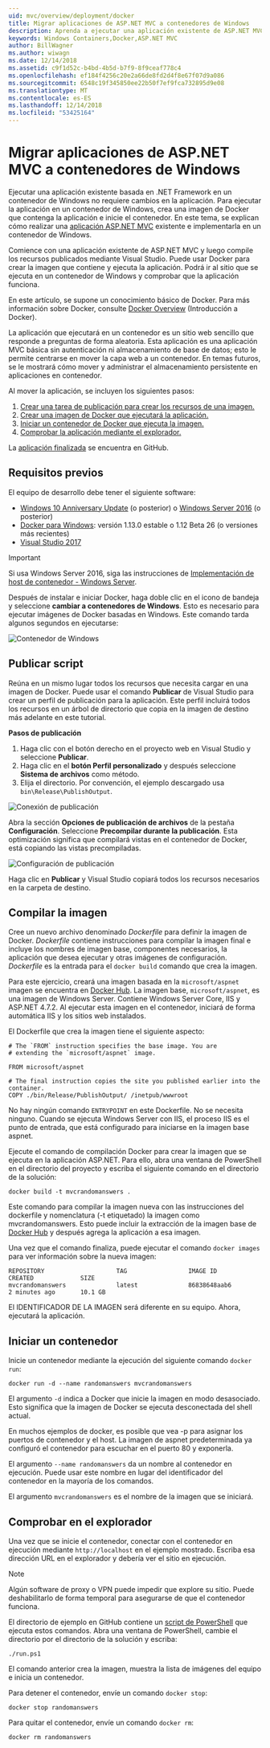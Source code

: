 ```yaml
---
uid: mvc/overview/deployment/docker
title: Migrar aplicaciones de ASP.NET MVC a contenedores de Windows
description: Aprenda a ejecutar una aplicación existente de ASP.NET MVC en un contenedor de Docker de Windows
keywords: Windows Containers,Docker,ASP.NET MVC
author: BillWagner
ms.author: wiwagn
ms.date: 12/14/2018
ms.assetid: c9f1d52c-b4bd-4b5d-b7f9-8f9ceaf778c4
ms.openlocfilehash: ef184f4256c20e2a66de8fd2d4f8e67f07d9a086
ms.sourcegitcommit: 6548c19f345850ee22b50f7ef9fca732895d9e08
ms.translationtype: MT
ms.contentlocale: es-ES
ms.lasthandoff: 12/14/2018
ms.locfileid: "53425164"
---
```

# <a name="migrating-aspnet-mvc-applications-to-windows-containers"></a>Migrar aplicaciones de ASP.NET MVC a contenedores de Windows

Ejecutar una aplicación existente basada en .NET Framework en un contenedor de Windows no requiere cambios en la aplicación. Para ejecutar la aplicación en un contenedor de Windows, crea una imagen de Docker que contenga la aplicación e inicie el contenedor. En este tema, se explican cómo realizar una [aplicación ASP.NET MVC](http://www.asp.net/mvc) existente e implementarla en un contenedor de Windows.

Comience con una aplicación existente de ASP.NET MVC y luego compile los recursos publicados mediante Visual Studio. Puede usar Docker para crear la imagen que contiene y ejecuta la aplicación. Podrá ir al sitio que se ejecuta en un contenedor de Windows y comprobar que la aplicación funciona.

En este artículo, se supone un conocimiento básico de Docker. Para más información sobre Docker, consulte [Docker Overview](https://docs.docker.com/engine/understanding-docker/) (Introducción a Docker).

La aplicación que ejecutará en un contenedor es un sitio web sencillo que responde a preguntas de forma aleatoria. Esta aplicación es una aplicación MVC básica sin autenticación ni almacenamiento de base de datos; esto le permite centrarse en mover la capa web a un contenedor. En temas futuros, se le mostrará cómo mover y administrar el almacenamiento persistente en aplicaciones en contenedor.

Al mover la aplicación, se incluyen los siguientes pasos:

1. [Crear una tarea de publicación para crear los recursos de una imagen.](#publish-script)
1. [Crear una imagen de Docker que ejecutará la aplicación.](#build-the-image)
1. [Iniciar un contenedor de Docker que ejecuta la imagen.](#start-a-container)
1. [Comprobar la aplicación mediante el explorador.](#verify-in-the-browser)

La [aplicación finalizada](https://github.com/dotnet/samples/tree/master/framework/docker/MVCRandomAnswerGenerator) se encuentra en GitHub.

## <a name="prerequisites"></a>Requisitos previos

El equipo de desarrollo debe tener el siguiente software:

- [Windows 10 Anniversary Update](https://www.microsoft.com/software-download/windows10/) (o posterior) o [Windows Server 2016](https://www.microsoft.com/cloud-platform/windows-server) (o posterior)
- [Docker para Windows](https://docs.docker.com/docker-for-windows/): versión 1.13.0 estable o 1.12 Beta 26 (o versiones más recientes)
- [Visual Studio 2017](https://visualstudio.microsoft.com/downloads/?utm_medium=microsoft&utm_source=docs.microsoft.com&utm_campaign=button+cta&utm_content=download+vs2017)

> [!IMPORTANT]
> Si usa Windows Server 2016, siga las instrucciones de [Implementación de host de contenedor - Windows Server](https://msdn.microsoft.com/virtualization/windowscontainers/deployment/deployment).

Después de instalar e iniciar Docker, haga doble clic en el icono de bandeja y seleccione **cambiar a contenedores de Windows**. Esto es necesario para ejecutar imágenes de Docker basadas en Windows. Este comando tarda algunos segundos en ejecutarse:

![Contenedor de Windows][windows-container]

## <a name="publish-script"></a>Publicar script

Reúna en un mismo lugar todos los recursos que necesita cargar en una imagen de Docker. Puede usar el comando **Publicar** de Visual Studio para crear un perfil de publicación para la aplicación. Este perfil incluirá todos los recursos en un árbol de directorio que copia en la imagen de destino más adelante en este tutorial.

**Pasos de publicación**

1. Haga clic con el botón derecho en el proyecto web en Visual Studio y seleccione **Publicar**.
1. Haga clic en el **botón Perfil personalizado** y después seleccione **Sistema de archivos** como método.
1. Elija el directorio. Por convención, el ejemplo descargado usa `bin\Release\PublishOutput`.

![Conexión de publicación][publish-connection]

Abra la sección **Opciones de publicación de archivos** de la pestaña **Configuración**. Seleccione **Precompilar durante la publicación**. Esta optimización significa que compilará vistas en el contenedor de Docker, está copiando las vistas precompiladas.

![Configuración de publicación][publish-settings]

Haga clic en **Publicar** y Visual Studio copiará todos los recursos necesarios en la carpeta de destino.

## <a name="build-the-image"></a>Compilar la imagen

Cree un nuevo archivo denominado *Dockerfile* para definir la imagen de Docker. *Dockerfile* contiene instrucciones para compilar la imagen final e incluye los nombres de imagen base, componentes necesarios, la aplicación que desea ejecutar y otras imágenes de configuración. *Dockerfile* es la entrada para el `docker build` comando que crea la imagen.

Para este ejercicio, creará una imagen basada en la `microsoft/aspnet` imagen se encuentra en [Docker Hub](https://hub.docker.com/r/microsoft/aspnet/).
La imagen base, `microsoft/aspnet`, es una imagen de Windows Server. Contiene Windows Server Core, IIS y ASP.NET 4.7.2. Al ejecutar esta imagen en el contenedor, iniciará de forma automática IIS y los sitios web instalados.

El Dockerfile que crea la imagen tiene el siguiente aspecto:

```console
# The `FROM` instruction specifies the base image. You are
# extending the `microsoft/aspnet` image.

FROM microsoft/aspnet

# The final instruction copies the site you published earlier into the container.
COPY ./bin/Release/PublishOutput/ /inetpub/wwwroot
```

No hay ningún comando `ENTRYPOINT` en este Dockerfile. No se necesita ninguno. Cuando se ejecuta Windows Server con IIS, el proceso IIS es el punto de entrada, que está configurado para iniciarse en la imagen base aspnet.

Ejecute el comando de compilación Docker para crear la imagen que se ejecuta en la aplicación ASP.NET. Para ello, abra una ventana de PowerShell en el directorio del proyecto y escriba el siguiente comando en el directorio de la solución:

```console
docker build -t mvcrandomanswers .
```

Este comando para compilar la imagen nueva con las instrucciones del dockerfile y nomenclatura (-t etiquetado) la imagen como mvcrandomanswers. Esto puede incluir la extracción de la imagen base de [Docker Hub](http://hub.docker.com) y después agrega la aplicación a esa imagen.

Una vez que el comando finaliza, puede ejecutar el comando `docker images` para ver información sobre la nueva imagen:

```console
REPOSITORY                    TAG                 IMAGE ID            CREATED             SIZE
mvcrandomanswers              latest              86838648aab6        2 minutes ago       10.1 GB
```

El IDENTIFICADOR DE LA IMAGEN será diferente en su equipo. Ahora, ejecutará la aplicación.

## <a name="start-a-container"></a>Iniciar un contenedor

Inicie un contenedor mediante la ejecución del siguiente comando `docker run`:

```console
docker run -d --name randomanswers mvcrandomanswers
```

El argumento `-d` indica a Docker que inicie la imagen en modo desasociado. Esto significa que la imagen de Docker se ejecuta desconectada del shell actual.

En muchos ejemplos de docker, es posible que vea -p para asignar los puertos de contenedor y el host. La imagen de aspnet predeterminada ya configuró el contenedor para escuchar en el puerto 80 y exponerla.

El argumento `--name randomanswers` da un nombre al contenedor en ejecución. Puede usar este nombre en lugar del identificador del contenedor en la mayoría de los comandos.

El argumento `mvcrandomanswers` es el nombre de la imagen que se iniciará.

## <a name="verify-in-the-browser"></a>Comprobar en el explorador

Una vez que se inicie el contenedor, conectar con el contenedor en ejecución mediante `http://localhost` en el ejemplo mostrado. Escriba esa dirección URL en el explorador y debería ver el sitio en ejecución.

> [!NOTE]
> Algún software de proxy o VPN puede impedir que explore su sitio.
> Puede deshabilitarlo de forma temporal para asegurarse de que el contenedor funciona.

El directorio de ejemplo en GitHub contiene un [script de PowerShell](https://github.com/dotnet/samples/blob/master/framework/docker/MVCRandomAnswerGenerator/run.ps1) que ejecuta estos comandos. Abra una ventana de PowerShell, cambie el directorio por el directorio de la solución y escriba:

```console
./run.ps1
```

El comando anterior crea la imagen, muestra la lista de imágenes del equipo e inicia un contenedor.

Para detener el contenedor, envíe un comando `docker stop`:

```console
docker stop randomanswers
```

Para quitar el contenedor, envíe un comando `docker rm`:

```console
docker rm randomanswers
```

[windows-container]: media/aspnetmvc/SwitchContainer.png "Cambiar al contenedor de Windows"
[publish-connection]: media/aspnetmvc/PublishConnection.png "Publicar en el sistema de archivos"
[publish-settings]: media/aspnetmvc/PublishSettings.png "Configuración de publicación"
